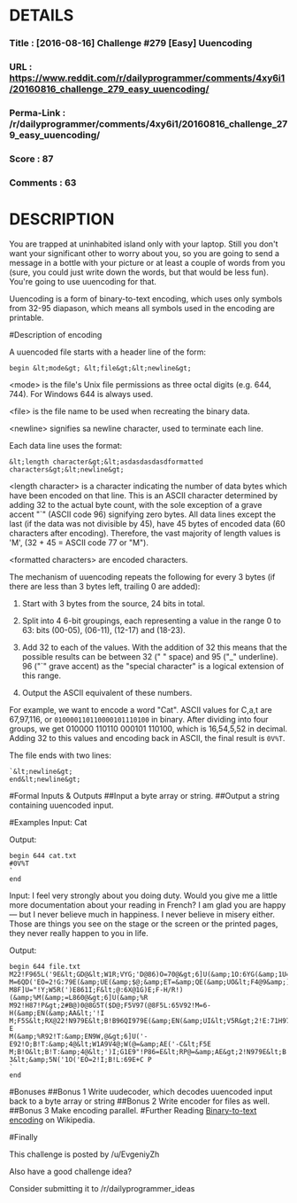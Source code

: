 # DETAILS
### Title      : [2016-08-16] Challenge #279 [Easy] Uuencoding
### URL        : https://www.reddit.com/r/dailyprogrammer/comments/4xy6i1/20160816_challenge_279_easy_uuencoding/
### Perma-Link : /r/dailyprogrammer/comments/4xy6i1/20160816_challenge_279_easy_uuencoding/
### Score      : 87
### Comments   : 63

# DESCRIPTION
You are trapped at uninhabited island only with your laptop. Still you don't want your significant other to worry about you, so you are going to send a message in a bottle with your picture or at least a couple of words from you (sure, you could just write down the words, but that would be less fun). You're going to use uuencoding for that.

Uuencoding is a form of binary-to-text encoding, which uses only symbols from 32-95 diapason, which means all symbols used in the encoding are printable.

#Description of encoding

A uuencoded file starts with a header line of the form:

    begin &lt;mode&gt; &lt;file&gt;&lt;newline&gt;

&lt;mode&gt; is the file's Unix file permissions as three octal digits (e.g. 644, 744). For Windows 644 is always used.

&lt;file&gt; is the file name to be used when recreating the binary data.

&lt;newline&gt; signifies sa newline character, used to terminate each line.

Each data line uses the format:

    &lt;length character&gt;&lt;asdasdasdasdformatted characters&gt;&lt;newline&gt;

&lt;length character&gt; is a character indicating the number of data bytes which have been encoded on that line. This is an ASCII character determined by adding 32 to the actual byte count, with the sole exception of a grave accent "`" (ASCII code 96) signifying zero bytes. All data lines except the last (if the data was not divisible by 45), have 45 bytes of encoded data (60 characters after encoding). Therefore, the vast majority of length values is 'M', (32 + 45 = ASCII code 77 or "M").


&lt;formatted characters&gt; are encoded characters.

The mechanism of uuencoding repeats the following for every 3 bytes (if there are less than 3 bytes left, trailing 0 are added):

1. Start with 3 bytes from the source, 24 bits in total.

2. Split into 4 6-bit groupings, each representing a value in the range 0 to 63: bits (00-05), (06-11), (12-17) and (18-23).

3. Add 32 to each of the values. With the addition of 32 this means that the possible results can be between 32 (" " space) and 95 ("_" underline). 96 ("`" grave accent) as the "special character" is a logical extension of this range.

4. Output the ASCII equivalent of these numbers.


For example, we want to encode a word "Cat". ASCII values for C,a,t are 67,97,116, or  `010000110110000101110100` in binary. After dividing into four groups, we get 010000 110110 000101 110100, which is 16,54,5,52 in decimal. Adding 32 to this values and encoding back in ASCII, the final result is `0V%T`.

The file ends with two lines:

    `&lt;newline&gt;
    end&lt;newline&gt;
#Formal Inputs &amp; Outputs
##Input
a byte array or string.
##Output
a string containing uuencoded input.

#Examples
Input: Cat

Output:

    begin 644 cat.txt
    #0V%T
    `
    end

Input:
I feel very strongly about you doing duty. Would you give me a little more documentation about your reading in French? I am glad you are happy — but I never believe much in happiness. I never believe in misery either. Those are things you see on the stage or the screen or the printed pages, they never really happen to you in life.


Output:

    begin 644 file.txt
    M22!F965L('9E&lt;GD@&lt;W1R;VYG;'D@86)O=70@&gt;6]U(&amp;1O:6YG(&amp;1U='DN(%=O
    M=6QD('EO=2!G:79E(&amp;UE(&amp;$@;&amp;ET=&amp;QE(&amp;UO&lt;F4@9&amp;]C=6UE;G1A=&amp;EO;B!A
    M8F]U="!Y;W5R(')E861I;F&lt;@:6X@1G)E;F-H/R!)(&amp;%M(&amp;=L860@&gt;6]U(&amp;%R
    M92!H87!P&gt;2#B@)0@8G5T($D@;F5V97(@8F5L:65V92!M=6-H(&amp;EN(&amp;AA&lt;'!I
    M;F5S&lt;RX@22!N979E&lt;B!B96QI979E(&amp;EN(&amp;UI&lt;V5R&gt;2!E:71H97(N(%1H;W-E
    M(&amp;%R92!T:&amp;EN9W,@&gt;6]U('-E92!O;B!T:&amp;4@&lt;W1A9V4@;W(@=&amp;AE('-C&lt;F5E
    M;B!O&lt;B!T:&amp;4@&lt;')I;G1E9"!P86=E&lt;RP@=&amp;AE&gt;2!N979E&lt;B!R96%L;'D@:&amp;%P
    3&lt;&amp;5N('1O('EO=2!I;B!L:69E+C P
    `
    end

#Bonuses
##Bonus 1
Write uudecoder, which decodes uuencoded input back to a byte array or string
##Bonus 2
Write encoder for files as well.
##Bonus 3
Make encoding parallel.
#Further Reading
[Binary-to-text encoding](https://en.wikipedia.org/wiki/Binary-to-text_encoding) on Wikipedia.

#Finally

This challenge is posted by /u/EvgeniyZh

Also have a good challenge idea?

Consider submitting it to /r/dailyprogrammer_ideas
